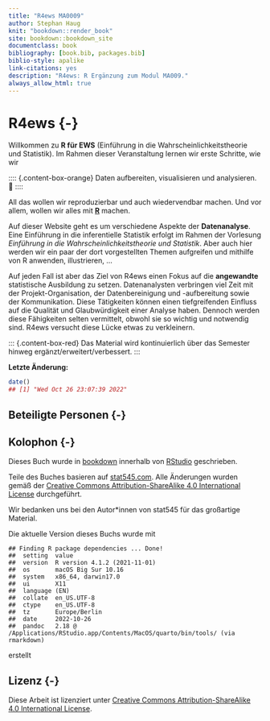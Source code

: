 ```yaml
--- 
title: "R4ews MA0009"
author: Stephan Haug
knit: "bookdown::render_book"
site: bookdown::bookdown_site
documentclass: book
bibliography: [book.bib, packages.bib]
biblio-style: apalike
link-citations: yes
description: "R4ews: R Ergänzung zum Modul MA009."
always_allow_html: true
---
```


# R4ews {-}



Willkommen zu __R für EWS__ (Einführung in die Wahrscheinlichkeitstheorie und Statistik). Im Rahmen dieser Veranstaltung lernen wir erste Schritte, wie wir

:::: {.content-box-orange}
Daten aufbereiten, visualisieren und analysieren. 🚀
::::


All das wollen wir reproduzierbar und auch wiedervendbar machen. Und vor allem, wollen wir alles mit [__R__](www.r-project.org) machen.

Auf dieser Website geht es um verschiedene Aspekte der __Datenanalyse__. 
Eine Einführung in die inferentielle Statistik erfolgt im Rahmen der Vorlesung *Einführung in die Wahrscheinlichkeitstheorie und Statistik*. Aber auch hier werden wir ein paar der dort vorgestellten Themen aufgreifen und mithilfe von R anwenden, illustrieren, ...


Auf jeden Fall ist aber das Ziel von R4ews einen Fokus auf die __angewandte__ statistische Ausbildung zu setzen. Datenanalysten verbringen viel Zeit mit der Projekt-Organisation, der Datenbereinigung und -aufbereitung sowie der Kommunikation. Diese Tätigkeiten können einen tiefgreifenden Einfluss auf die Qualität und Glaubwürdigkeit einer Analyse haben. Dennoch werden diese Fähigkeiten selten vermittelt, obwohl sie so wichtig und notwendig sind. R4ews versucht diese Lücke etwas zu verkleinern.


::: {.content-box-red}
Das Material wird kontinuierlich über das Semester hinweg ergänzt/erweitert/verbessert.
:::


**Letzte Änderung:**


```r
date()
## [1] "Wed Oct 26 23:07:39 2022"
```



## Beteiligte Personen {-}


## Kolophon {-}

Dieses Buch wurde in [bookdown](http://bookdown.org/) innerhalb von [RStudio](http://www.rstudio.com/ide/) geschrieben. 

Teile des Buches basieren auf [stat545.com](https://stat545.com). Alle Änderungen wurden gemäß der [Creative Commons Attribution-ShareAlike 4.0 International License](https://creativecommons.org/licenses/by-sa/4.0/) durchgeführt. 

Wir bedanken uns bei den Autor\*innen von stat545 für das großartige Material.


Die aktuelle Version dieses Buchs wurde mit 

```
## Finding R package dependencies ... Done!
##  setting  value
##  version  R version 4.1.2 (2021-11-01)
##  os       macOS Big Sur 10.16
##  system   x86_64, darwin17.0
##  ui       X11
##  language (EN)
##  collate  en_US.UTF-8
##  ctype    en_US.UTF-8
##  tz       Europe/Berlin
##  date     2022-10-26
##  pandoc   2.18 @ /Applications/RStudio.app/Contents/MacOS/quarto/bin/tools/ (via rmarkdown)
```

erstellt

<!-- , wobei die folgenden Pakete verwendet -->




<!-- werden. -->

## Lizenz {-}

Diese Arbeit ist lizenziert unter [Creative Commons Attribution-ShareAlike 4.0 International License](https://creativecommons.org/licenses/by-sa/4.0/).

<center>
<i class="fab fa-creative-commons fa-2x"></i><i class="fab fa-creative-commons-by fa-2x"></i><i class="fab fa-creative-commons-sa fa-2x"></i>
</center>



